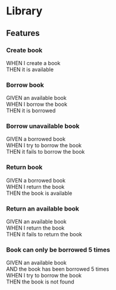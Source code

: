# Library

## Features

### Create book

WHEN I create a book  
THEN it is available

### Borrow book

GIVEN an available book  
WHEN I borrow the book  
THEN it is borrowed

### Borrow unavailable book

GIVEN a borrowed book  
WHEN I try to borrow the book  
THEN it fails to borrow the book

### Return book

GIVEN a borrowed book  
WHEN I return the book  
THEN the book is available

### Return an available book

GIVEN an available book  
WHEN I return the book  
THEN it fails to return the book

### Book can only be borrowed 5 times

GIVEN an available book  
AND the book has been borrowed 5 times  
WHEN I try to borrow the book  
THEN the book is not found
